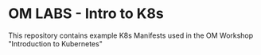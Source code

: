 # OM LABS - Intro to K8s

This repository contains example K8s Manifests used in the OM Workshop "Introduction to Kubernetes"


